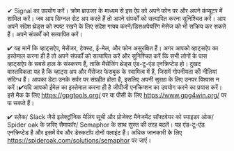


✔ Signal का उपयोग करें। क्रोम ब्राउजर के माध्यम से इस ऐप को अपने फोन पर और अपने कंप्यूटर में शामिल करें। जब आप सिग्नल सेट अप करते हैं तो अपने संपर्कों को सत्यापित करना सुनिश्चित करें। आप अपने संदेश थ्रेड्स को स्पष्ट रखने के लिए संदेश गायब करने/डिसअपेयरिंग मेसेज को भी सक्रिय कर सकते हैं। अपने संपर्कों को सत्यापित करें।

✔ यह मानें कि व्हाट्सऐप, मेसेंजर, टेक्स्ट, ई-मेल, और फोन असुरक्षित हैं। अगर आपको व्हाट्सऐप का इस्तेमाल करना ही है तो अपने संपर्कों को सत्यापित करें और सुनिश्चित करें कि सभी लोगों के पास व्हाट्सऐप के सबसे हाल के संस्करण हैं, ताकि मैसेजिंग थ्रेड्स एंड-टू-एंड एनक्रिप्टेड हो। दुखद वास्तविकता यह है कि व्हाट्स अप और मैसेंजर फेसबुक के स्वामित्व में हैं, जिसमें गोपनीयता की नीतियां संदिग्ध हैं। आपका डेटा उनके सर्वर पर संग्रहीत होता है, इसलिए अपनी सुरक्षा के लिए उनपर विश्वास न करें।✔यदि आपको ईमेल का इस्तेमाल करना ही है जीपीजी एनक्रिप्शन का उपयोग करने का प्रयास करें। इसे मैक के लिए https://gpgtools.org/  पर या पीसी के लिए https://www.gpg4win.org/ पर पा सकते हैं।

✔ स्लैक/ Slack जैसे इलेक्ट्रॉनिक मेलिंग सूची और प्रोजेक्ट मैनेजमेंट सॉफ्टवेयर को स्पाइडर ओक/ Spider oak के ज़रिए सैमाफॉर/ Semaphor के साथ सुस्त की तरह बदलें। यह एंड-टू-एंड एनक्रिप्टेड है और इसमें वेब और डेस्कटॉप दोनों क्लाइंट हैं। अधिक जानकारी के लिए https://spideroak.com/solutions/semaphor पर जाएं।
